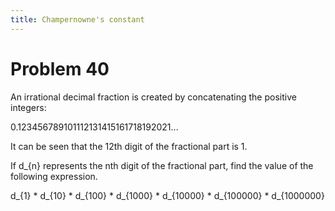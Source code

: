 ```yaml
---
title: Champernowne's constant
---
```

# Problem 40

An irrational decimal fraction is created by concatenating the positive integers:

0.123456789101112131415161718192021...

It can be seen that the 12th digit of the fractional part is 1.

If d_{n} represents the nth digit of the fractional part, find the value of the following expression.

d_{1} * d_{10} * d_{100} * d_{1000} * d_{10000} * d_{100000} * d_{1000000}

